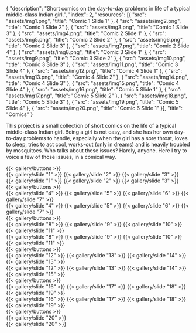 {
  "description": "Short comics on the day-to-day problems in life of a typical middle-class Indian girl.",
  "index": 2,
  "resources": [{
    "src": "assets/img1.png",
    "title": "Comic 1 Slide 1"
  }, {
    "src": "assets/img2.png",
    "title": "Comic 1 Slide 2"
  }, {
    "src": "assets/img3.png",
    "title": "Comic 1 Slide 3"
  }, {
    "src": "assets/img4.png",
    "title": "Comic 2 Slide 1"
  }, {
    "src": "assets/img5.png",
    "title": "Comic 2 Slide 2"
  }, {
    "src": "assets/img6.png",
    "title": "Comic 2 Slide 3"
  }, {
    "src": "assets/img7.png",
    "title": "Comic 2 Slide 4"
  }, {
    "src": "assets/img8.png",
    "title": "Comic 3 Slide 1"
  }, {
    "src": "assets/img9.png",
    "title": "Comic 3 Slide 2"
  }, {
    "src": "assets/img10.png",
    "title": "Comic 3 Slide 3"
  }, {
    "src": "assets/img11.png",
    "title": "Comic 3 Slide 4"
  }, {
    "src": "assets/img12.png",
    "title": "Comic 4 Slide 1"
  }, {
    "src": "assets/img13.png",
    "title": "Comic 4 Slide 2"
  }, {
    "src": "assets/img14.png",
    "title": "Comic 4 Slide 3"
  }, {
    "src": "assets/img15.png",
    "title": "Comic 4 Slide 4"
  }, {
    "src": "assets/img16.png",
    "title": "Comic 5 Slide 1"
  }, {
    "src": "assets/img17.png",
    "title": "Comic 5 Slide 2"
  }, {
    "src": "assets/img18.png",
    "title": "Comic 5 Slide 3"
  }, {
    "src": "assets/img19.png",
    "title": "Comic 5 Slide 4"
  }, {
    "src": "assets/img20.png",
    "title": "Comic 6 Slide 1"
  }],
  "title": "Comics"
}

This project is a small collection of short comics on the life of a typical middle-class Indian girl. Being a girl is not easy, and she has her own day-to-day problems to handle, especially when the girl has a sore throat, loves to sleep, tries to act cool, works-out (only in dreams) and is heavily troubled by mosquitoes. Who talks about these issues? Hardly, anyone. Here I try to voice a few of those issues, in a comical way.

<div
  data-masonry
  w-m = "t-5">
  <div
    w-m = "b-5"
    w-w = "full lg:masonryLg sm:masonrySm">
    <div
      data-gallery = '{}'
      w-m = "x-auto"
      w-max-w = "sm"
      w-position = "relative"
      w-w = "full"
      x-data = "gallery">
      <div
        class = "swiper"
        w-text = "dark-500 dark:light-500"
        w-w = "full">
        {{< gallery/buttons >}}
        <div
          class = "swiper-wrapper"
          w-w = "full">
          {{< gallery/slide "1" >}}
          {{< gallery/slide "2" >}}
          {{< gallery/slide "3" >}}
        </div>
      </div>
      <div
        class = "swiper thumb"
        w-m = "t-5"
        w-w = "full">
        <div
          class = "swiper-wrapper"
          w-w = "full">
          {{< gallery/slide "1" >}}
          {{< gallery/slide "2" >}}
          {{< gallery/slide "3" >}}
        </div>
      </div>
    </div>
  </div>
  <div
    w-m = "b-5"
    w-w = "full lg:masonryLg sm:masonrySm">
    <div
      data-gallery = '{}'
      w-m = "x-auto"
      w-max-w = "sm"
      w-position = "relative"
      w-w = "full"
      x-data = "gallery">
      <div
        class = "swiper"
        w-text = "dark-500 dark:light-500"
        w-w = "full">
        {{< gallery/buttons >}}
        <div
          class = "swiper-wrapper"
          w-w = "full">
          {{< gallery/slide "4" >}}
          {{< gallery/slide "5" >}}
          {{< gallery/slide "6" >}}
          {{< gallery/slide "7" >}}
        </div>
      </div>
      <div
        class = "swiper thumb"
        w-m = "t-5"
        w-w = "full">
        <div
          class = "swiper-wrapper"
          w-w = "full">
          {{< gallery/slide "4" >}}
          {{< gallery/slide "5" >}}
          {{< gallery/slide "6" >}}
          {{< gallery/slide "7" >}}
        </div>
      </div>
    </div>
  </div>
  <div
    w-m = "b-5"
    w-w = "full lg:masonryLg sm:masonrySm">
    <div
      data-gallery = '{}'
      w-m = "x-auto"
      w-max-w = "sm"
      w-position = "relative"
      w-w = "full"
      x-data = "gallery">
      <div
        class = "swiper"
        w-text = "dark-500 dark:light-500"
        w-w = "full">
        {{< gallery/buttons >}}
        <div
          class = "swiper-wrapper"
          w-w = "full">
          {{< gallery/slide "8" >}}
          {{< gallery/slide "9" >}}
          {{< gallery/slide "10" >}}
          {{< gallery/slide "11" >}}
        </div>
      </div>
      <div
        class = "swiper thumb"
        w-m = "t-5"
        w-w = "full">
        <div
          class = "swiper-wrapper"
          w-w = "full">
          {{< gallery/slide "8" >}}
          {{< gallery/slide "9" >}}
          {{< gallery/slide "10" >}}
          {{< gallery/slide "11" >}}
        </div>
      </div>
    </div>
  </div>
  <div
    w-m = "b-5"
    w-w = "full lg:masonryLg sm:masonrySm">
    <div
      data-gallery = '{}'
      w-m = "x-auto"
      w-max-w = "sm"
      w-position = "relative"
      w-w = "full"
      x-data = "gallery">
      <div
        class = "swiper"
        w-text = "dark-500 dark:light-500"
        w-w = "full">
        {{< gallery/buttons >}}
        <div
          class = "swiper-wrapper"
          w-w = "full">
          {{< gallery/slide "12" >}}
          {{< gallery/slide "13" >}}
          {{< gallery/slide "14" >}}
          {{< gallery/slide "15" >}}
        </div>
      </div>
      <div
        class = "swiper thumb"
        w-m = "t-5"
        w-w = "full">
        <div
          class = "swiper-wrapper"
          w-w = "full">
          {{< gallery/slide "12" >}}
          {{< gallery/slide "13" >}}
          {{< gallery/slide "14" >}}
          {{< gallery/slide "15" >}}
        </div>
      </div>
    </div>
  </div>
  <div
    w-m = "b-5"
    w-w = "full lg:masonryLg sm:masonrySm">
    <div
      data-gallery = '{}'
      w-m = "x-auto"
      w-max-w = "sm"
      w-position = "relative"
      w-w = "full"
      x-data = "gallery">
      <div
        class = "swiper"
        w-text = "dark-500 dark:light-500"
        w-w = "full">
        {{< gallery/buttons >}}
        <div
          class = "swiper-wrapper"
          w-w = "full">
          {{< gallery/slide "16" >}}
          {{< gallery/slide "17" >}}
          {{< gallery/slide "18" >}}
          {{< gallery/slide "19" >}}
        </div>
      </div>
      <div
        class = "swiper thumb"
        w-m = "t-5"
        w-w = "full">
        <div
          class = "swiper-wrapper"
          w-w = "full">
          {{< gallery/slide "16" >}}
          {{< gallery/slide "17" >}}
          {{< gallery/slide "18" >}}
          {{< gallery/slide "19" >}}
        </div>
      </div>
    </div>
  </div>
  <div
    w-m = "b-5"
    w-w = "full lg:masonryLg sm:masonrySm">
    <div
      data-gallery = '{}'
      w-m = "x-auto"
      w-max-w = "sm"
      w-position = "relative"
      w-w = "full"
      x-data = "gallery">
      <div
        class = "swiper"
        w-text = "dark-500 dark:light-500"
        w-w = "full">
        {{< gallery/buttons >}}
        <div
          class = "swiper-wrapper"
          w-w = "full">
          {{< gallery/slide "20" >}}
        </div>
      </div>
      <div
        class = "swiper thumb"
        w-m = "t-5"
        w-w = "full">
        <div
          class = "swiper-wrapper"
          w-w = "full">
          {{< gallery/slide "20" >}}
        </div>
      </div>
    </div>
  </div>
</div>